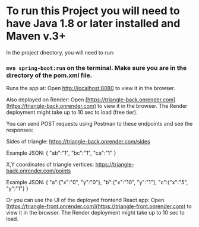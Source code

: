 # To run this Project you will need to have Java 1.8 or later installed and Maven v.3+

In the project directory, you will need to run:

### `mvn spring-boot:run` on the terminal. Make sure you are in the directory of the pom.xml file.

Runs the app at:
Open [http://localhost:8080](http://localhost:8080) to view it in the browser.

Also deployed on Render:
Open [https://triangle-back.onrender.com](https://triangle-back.onrender.com) to view it in the browser.
The Render deployment might take up to 10 sec to load (free tier).

You can send POST requests using Postman to these endpoints and see the responses:

Sides of triangle:
https://triangle-back.onrender.com/sides

Example JSON:
{
    "ab":"1",
    "bc":"1",
    "ca":"1"
}

X,Y coordinates of triangle vertices:
https://triangle-back.onrender.com/points

Example JSON:
{
    "a":{"x":"0", "y":"0"},
    "b":{"x":"10", "y":"1"},
    "c":{"x":"5", "y":"1"}
}

Or you can use the UI of the deployed frontend React app:
Open [https://triangle-front.onrender.com](https://triangle-front.onrender.com) to view it in the browser.
The Render deployment might take up to 10 sec to load.

